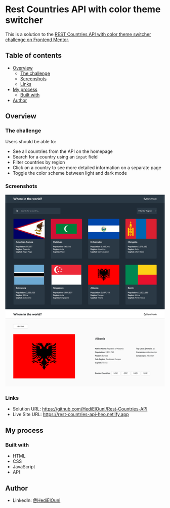 # Rest Countries API with color theme switcher

This is a solution to the [REST Countries API with color theme switcher challenge on Frontend Mentor](https://www.frontendmentor.io/challenges/rest-countries-api-with-color-theme-switcher-5cacc469fec04111f7b848ca).

## Table of contents

- [Overview](#overview)
  - [The challenge](#the-challenge)
  - [Screenshots](#screenshots)
  - [Links](#links)
- [My process](#my-process)
  - [Built with](#built-with)
- [Author](#author)

## Overview

### The challenge

Users should be able to:

- See all countries from the API on the homepage
- Search for a country using an `input` field
- Filter countries by region
- Click on a country to see more detailed information on a separate page
- Toggle the color scheme between light and dark mode

### Screenshots

![](./Design/screenshot1.png)
![](./Design/screenshot2.png)

### Links

- Solution URL: https://github.com/HediElOuni/Rest-Countries-API
- Live Site URL: https://rest-countries-api-heo.netlify.app

## My process

### Built with

- HTML
- CSS
- JavaScript
- API

## Author

- LinkedIn: [@HediElOuni](https://www.linkedin.com/in/hedi-el-ouni-962abb25b/)
